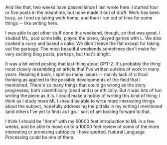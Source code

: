 <!--
.. title: 2019-03-04
.. slug: 2019-03-04
.. date: 2019-03-04 00:12:33 UTC+01:00
.. tags: diary
.. category: 
.. link: 
.. description: 
.. type: text
.. status:
-->

And like that, two weeks have passed since I last wrote here. I started four or five posts in the meantime, but none made it out of draft. Work has been busy, so I end up taking work home, and then I run out of time for some things -- like writing here.

I was able to get other stuff done this weekend, though, so that was great. I studied ML, paid some bills, played the piano, played games with L. We also cooked a curry and baked a cake. We didn't leave the flat except for taking out the garbage. The most beautiful weekends sometimes don't make for very exciting blog posts, perhaps, but that's alright.

It was a bit weird posting that last thing about GPT-2. It's probably the thing most closely resembling an article that I've written outside of work in many years. Reading it back, I spot so many issues -- mainly lack of critical thinking as applied to the possible developments of the field that I mentioned. There's so many things that could go wrong as the story progresses; both scientifically (dead ends) or ethically. But it was lots of fun writing the piece as it is. I could make a hobby of writing this kind of thing; I think as I study more ML I should be able to write more interesting things about the subject, hopefully addressing the pitfalls in my writing I mentioned (and others I've yet to find) as I go. I sort of am looking forward to that.

I think I should be "done" with my 50000 feet introduction to ML in a few weeks, and be able to move on to a 10000 feet review of some of the more interesting or promising subtopics I have spotted. Natural Language Processing could be one of them.
